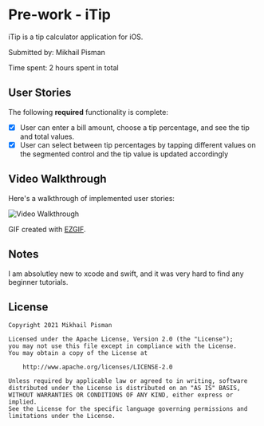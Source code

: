 # Pre-work - iTip

iTip is a tip calculator application for iOS.

Submitted by: Mikhail Pisman

Time spent: 2 hours spent in total

## User Stories

The following **required** functionality is complete:

* [x] User can enter a bill amount, choose a tip percentage, and see the tip and total values.
* [x] User can select between tip percentages by tapping different values on the segmented control and the tip value is updated accordingly

## Video Walkthrough

Here's a walkthrough of implemented user stories:

<img src='https://imgur.com/ex0EVg7.gif' title='Video Walkthrough' width='' alt='Video Walkthrough' />

GIF created with [EZGIF](https://ezgif.com).

## Notes

I am absolutley new to xcode and swift, and it was very hard to find any beginner tutorials.

## License

    Copyright 2021 Mikhail Pisman

    Licensed under the Apache License, Version 2.0 (the "License");
    you may not use this file except in compliance with the License.
    You may obtain a copy of the License at

        http://www.apache.org/licenses/LICENSE-2.0

    Unless required by applicable law or agreed to in writing, software
    distributed under the License is distributed on an "AS IS" BASIS,
    WITHOUT WARRANTIES OR CONDITIONS OF ANY KIND, either express or implied.
    See the License for the specific language governing permissions and
    limitations under the License.

